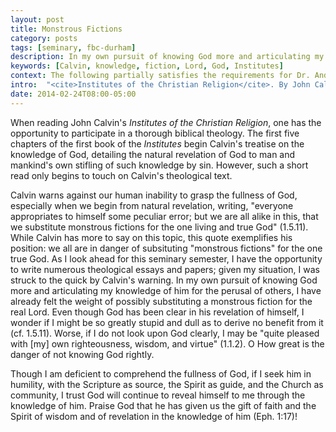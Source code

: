 ```yaml
---
layout: post
title: Monstrous Fictions
category: posts
tags: [seminary, fbc-durham]
description: In my own pursuit of knowing God more and articulating my knowledge of him for the perusal of others, I have felt the weight of possibly substituting a monstrous fiction for the real Lord.
keywords: [Calvin, knowledge, fiction, Lord, God, Institutes]
context: The following partially satisfies the requirements for Dr. Andrew Davis' Pastoral Internship class at Southeastern Baptist Theological Seminary.
intro:  "<cite>Institutes of the Christian Religion</cite>. By John Calvin. Signalman, 2009, 29683 locations, $0.99 Kindle."
date: 2014-02-24T08:00-05:00
---
```


When reading John Calvin's *Institutes of the Christian Religion*, one has the opportunity to participate in a thorough biblical theology. The first five chapters of the first book of the *Institutes* begin Calvin's treatise on the knowledge of God, detailing the natural revelation of God to man and mankind's own stifling of such knowledge by sin. However, such a short read only begins to touch on Calvin's theological text.

Calvin warns against our human inability to grasp the fullness of God, especially when we begin from natural revelation, writing, "everyone appropriates to himself some peculiar error; but we are all alike in this, that we substitute monstrous fictions for the one living and true God" (1.5.11). While Calvin has more to say on this topic, this quote exemplifies his position: we all are in danger of subsituting "monstrous fictions" for the one true God. As I look ahead for this seminary semester, I have the opportunity to write numerous theological essays and papers; given my situation, I was struck to the quick by Calvin's warning. In my own pursuit of knowing God more and articulating my knowledge of him for the perusal of others, I have already felt the weight of possibly substituting a monstrous fiction for the real Lord. Even though God has been clear in his revelation of himself, I wonder if I might be so greatly stupid and dull as to derive no benefit from it (cf. 1.5.11). Worse, if I do not look upon God clearly, I may be "quite pleased with [my] own righteousness, wisdom, and virtue" (1.1.2). O How great is the danger of not knowing God rightly. 

Though I am deficient to comprehend the fullness of God, if I seek him in humility, with the Scripture as source, the Spirit as guide, and the Church as community, I trust God will continue to reveal himself to me through the knowledge of him. Praise God that he has given us the gift of faith and the Spirit of wisdom and of revelation in the knowledge of him (Eph. 1:17)!
